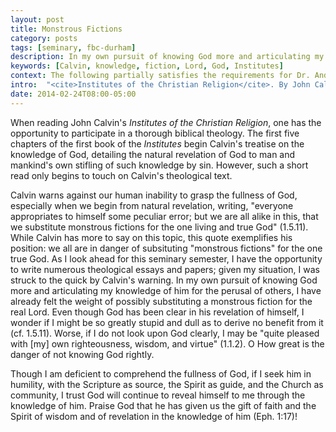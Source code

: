 ```yaml
---
layout: post
title: Monstrous Fictions
category: posts
tags: [seminary, fbc-durham]
description: In my own pursuit of knowing God more and articulating my knowledge of him for the perusal of others, I have felt the weight of possibly substituting a monstrous fiction for the real Lord.
keywords: [Calvin, knowledge, fiction, Lord, God, Institutes]
context: The following partially satisfies the requirements for Dr. Andrew Davis' Pastoral Internship class at Southeastern Baptist Theological Seminary.
intro:  "<cite>Institutes of the Christian Religion</cite>. By John Calvin. Signalman, 2009, 29683 locations, $0.99 Kindle."
date: 2014-02-24T08:00-05:00
---
```


When reading John Calvin's *Institutes of the Christian Religion*, one has the opportunity to participate in a thorough biblical theology. The first five chapters of the first book of the *Institutes* begin Calvin's treatise on the knowledge of God, detailing the natural revelation of God to man and mankind's own stifling of such knowledge by sin. However, such a short read only begins to touch on Calvin's theological text.

Calvin warns against our human inability to grasp the fullness of God, especially when we begin from natural revelation, writing, "everyone appropriates to himself some peculiar error; but we are all alike in this, that we substitute monstrous fictions for the one living and true God" (1.5.11). While Calvin has more to say on this topic, this quote exemplifies his position: we all are in danger of subsituting "monstrous fictions" for the one true God. As I look ahead for this seminary semester, I have the opportunity to write numerous theological essays and papers; given my situation, I was struck to the quick by Calvin's warning. In my own pursuit of knowing God more and articulating my knowledge of him for the perusal of others, I have already felt the weight of possibly substituting a monstrous fiction for the real Lord. Even though God has been clear in his revelation of himself, I wonder if I might be so greatly stupid and dull as to derive no benefit from it (cf. 1.5.11). Worse, if I do not look upon God clearly, I may be "quite pleased with [my] own righteousness, wisdom, and virtue" (1.1.2). O How great is the danger of not knowing God rightly. 

Though I am deficient to comprehend the fullness of God, if I seek him in humility, with the Scripture as source, the Spirit as guide, and the Church as community, I trust God will continue to reveal himself to me through the knowledge of him. Praise God that he has given us the gift of faith and the Spirit of wisdom and of revelation in the knowledge of him (Eph. 1:17)!
